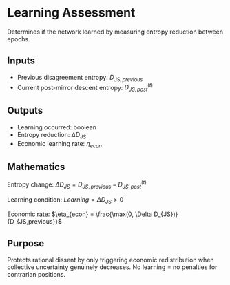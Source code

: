 # Learning Assessment

Determines if the network learned by measuring entropy reduction between epochs.

## Inputs
- Previous disagreement entropy: $D_{JS,previous}$ 
- Current post-mirror descent entropy: $D_{JS,post}^{(t)}$

## Outputs
- Learning occurred: boolean
- Entropy reduction: $\Delta D_{JS}$
- Economic learning rate: $\eta_{econ}$

## Mathematics
Entropy change: $\Delta D_{JS} = D_{JS,previous} - D_{JS,post}^{(t)}$

Learning condition: $Learning = \Delta D_{JS} > 0$

Economic rate: $\eta_{econ} = \frac{\max(0, \Delta D_{JS})}{D_{JS,previous}}$

## Purpose
Protects rational dissent by only triggering economic redistribution when collective uncertainty genuinely decreases. No learning = no penalties for contrarian positions.